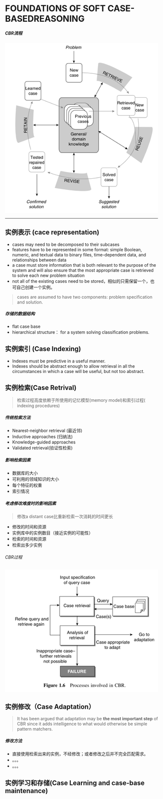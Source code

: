 # FOUNDATIONS OF SOFT CASE-BASEDREASONING

##### CBR流程
![CBR循环](assets/markdown-img-paste-20171129213852127.png)

---
## 实例表示 (cace representation)
- cases may need to be decomposed to their subcases
-  features have to be represented in some format: simple Boolean, numeric, and textual data to binary files, time-dependent data, and relationships
between data
-  a case must store information that is both relevant to the purpose of the system and will also ensure that the most appropriate case is retrieved to solve each new problem situation
-  not all of the existing cases need to be stored，相似的只需保留一个，也可自己创建一个实例。

> cases are assumed to have two components: problem specification and solution.


##### 存储的数据结构
-  flat case base
-  hierarchical structure： for a system solving classification problems.

## 实例索引 (Case Indexing)
- Indexes must be predictive in a useful manner.
- Indexes should be abstract enough to allow retrieval in all the circumstances in which a case will be useful, but not too abstract.

## 实例检索(Case Retrival)
> 检索过程高度依赖于所使用的记忆模型(memory model)和索引过程( indexing procedures)

##### 传统检索方法
- Nearest-neighbor retrieval (最近邻)
- Inductive approaches (归纳法)
- Knowledge-guided approaches
- Validated retrieval(验证性检索)

##### 影响检索因素
- 数据库的大小
- 可利用的领域知识的大小
- 每个特征的权重
- 索引情况

##### 考虑修改难度时的影响因素
>修改a distant case比重新检索一次消耗的时间更长

- 修改的时间和资源
- 实例库中的实例数目（接近实例的可能性）
- 检索的时间和资源
- 检索出多少实例
###### CBR过程
![Process involved in CBR](assets/markdown-img-paste-20171129224455147.png)

## 实例修改（Case Adaptation）
> It has been argued that adaptation may be **the most important step** of CBR since it adds intelligence to what would otherwise be simple pattern matchers.

##### 修改方法
- 直接使用检索出来的实例，不经修改；或者修改之后并不完全匹配需求。
- 。。。
- 。。。

## 实例学习和存储(Case Learning and case-base maintenance)
